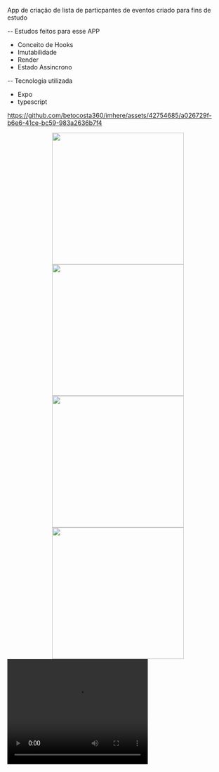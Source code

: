 App de criação de lista de particpantes de eventos
criado para fins de estudo

-- Estudos feitos para esse APP

 - Conceito de Hooks
 - Imutabilidade
 - Render
 - Estado Assincrono

-- Tecnologia utilizada
 - Expo
 - typescript

https://github.com/betocosta360/imhere/assets/42754685/a026729f-b6e6-41ce-bc59-983a2636b7f4

<div align="center">
<img src="https://github.com/betocosta360/imhere/assets/42754685/ac6de498-b870-4187-89be-9722df29f146" width="300" />
</div>

<div align="center">
<img src="https://github.com/betocosta360/imhere/assets/42754685/5a54e8e0-9db1-47f9-b15d-20dc24ab20f9" width="300" />
</div>

<div align="center">
<img src="https://github.com/betocosta360/imhere/assets/42754685/87b514de-1826-46e7-8326-26a6e78cd9b4" width="300" />
</div>

<div align="center">
<img src="https://github.com/betocosta360/imhere/assets/42754685/b3afbef4-0a8f-4dcc-8c4b-06c005215aab" width="300" />
</div>



<video width="320" height="240" controls="controls" autoplay="autoplay">
  <source src="https://github.com/betocosta360/imhere/assets/42754685/9c9f876b-b1d9-4f09-aef7-32362b865454">
</video>


